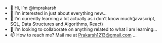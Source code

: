 - 👋 Hi, I’m @imprakarsh
- 👀 I’m interested in just about everything new...
- 🌱 I’m currently learning a lot actually as i don't know much(javascript, SQL, Data Structures and Algorithms, React)
- 💞️ I’m looking to collaborate on anything related to what i am learning...
- 📫 How to reach me? Mail me at Prakarsh1213@gmail.com ...

<!---
imprakarsh/imprakarsh is a ✨ special ✨ repository because its `README.md` (this file) appears on your GitHub profile.
You can click the Preview link to take a look at your changes.
--->
